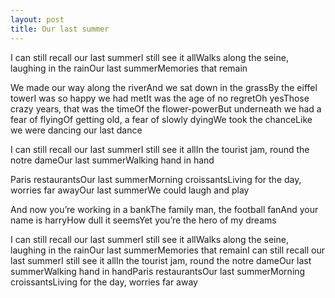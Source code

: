 ```yaml
---
layout: post
title: Our last summer
---
```






I can still recall our last summerI still see it allWalks along the seine, laughing in the rainOur last summerMemories that remain

We made our way along the riverAnd we sat down in the grassBy the eiffel towerI was so happy we had metIt was the age of no regretOh yesThose crazy years, that was the timeOf the flower-powerBut underneath we had a fear of flyingOf getting old, a fear of slowly dyingWe took the chanceLike we were dancing our last dance

I can still recall our last summerI still see it allIn the tourist jam, round the notre dameOur last summerWalking hand in hand

Paris restaurantsOur last summerMorning croissantsLiving for the day, worries far awayOur last summerWe could laugh and play

And now you’re working in a bankThe family man, the football fanAnd your name is harryHow dull it seemsYet you’re the hero of my dreams

I can still recall our last summerI still see it allWalks along the seine, laughing in the rainOur last summerMemories that remainI can still recall our last summerI still see it allIn the tourist jam, round the notre dameOur last summerWalking hand in handParis restaurantsOur last summerMorning croissantsLiving for the day, worries far away
